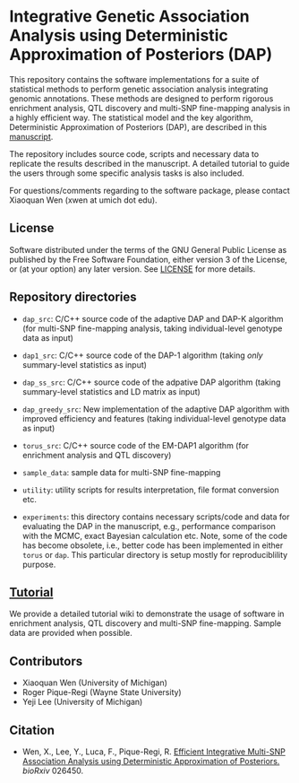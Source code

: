 #  Integrative Genetic Association Analysis using Deterministic Approximation of Posteriors (DAP)


This repository contains the software implementations for a suite of statistical methods to perform genetic association analysis integrating genomic annotations. These methods are designed to perform rigorous enrichment analysis, QTL discovery and multi-SNP fine-mapping analysis in a highly efficient way. The statistical model and the key algorithm, Deterministic Approximation of Posteriors (DAP), are described in this [manuscript](http://biorxiv.org/content/early/2016/03/26/026450). 

The repository includes source code, scripts and necessary data to replicate the results described in the manuscript. A detailed tutorial to guide the users through some specific analysis tasks is also included. 

For questions/comments regarding to the software package, please contact Xiaoquan Wen (xwen at umich dot edu).



## License

Software distributed under the terms of the GNU General Public License as published by the Free Software Foundation, either version 3 of the License, or (at your option) any later version. See [LICENSE](http://www.gnu.org/licenses/gpl-3.0.en.html) for more details.





## Repository directories

* ``dap_src``: C/C++ source code of the adaptive DAP and DAP-K algorithm (for multi-SNP fine-mapping analysis, taking individual-level genotype data as input)

* ``dap1_src``: C/C++ source code of the DAP-1 algorithm (taking *only* summary-level statistics as input)

* ``dap_ss_src``: C/C++ source code of the adpative DAP algorithm (taking summary-level statistics and LD matrix as input)

* ``dap_greedy_src``: New implementation of the adaptive DAP algorithm with improved efficiency and features (taking individual-level genotype data as input)

* ``torus_src``: C/C++ source code of the EM-DAP1 algorithm (for enrichment analysis and QTL discovery)

* ``sample_data``: sample data for multi-SNP fine-mapping

* ``utility``: utility scripts for results interpretation, file format conversion etc.

* ``experiments``: this directory contains necessary scripts/code and data for evaluating the DAP in the manuscript, e.g., performance comparison with the MCMC, exact Bayesian calculation etc. Note, some of the code has become obsolete, i.e., better code has been implemented in either ```torus``` or ```dap```. This particular directory is setup mostly for reproduciblility purpose.   


## [Tutorial](https://github.com/xqwen/dap/wiki)

We provide a detailed tutorial wiki to demonstrate the usage of software in enrichment analysis, QTL discovery and multi-SNP fine-mapping. Sample data are provided when possible. 






## Contributors

* Xiaoquan Wen (University of Michigan)
* Roger Pique-Regi (Wayne State University)
* Yeji Lee (University of Michigan)

## Citation

* Wen, X., Lee, Y., Luca, F., Pique-Regi, R. [Efficient Integrative Multi-SNP Association Analysis using Deterministic Approximation of Posteriors.](http://biorxiv.org/content/early/2016/03/26/026450)  *bioRxiv* 026450.

